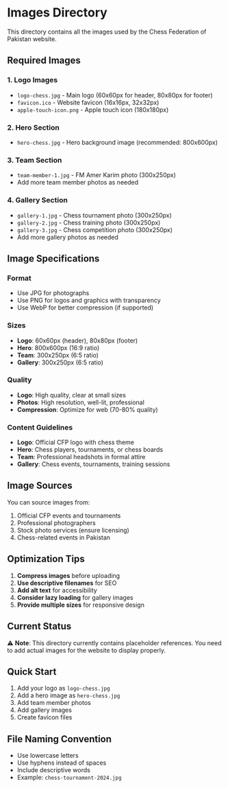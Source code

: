 # Images Directory

This directory contains all the images used by the Chess Federation of Pakistan website.

## Required Images

### 1. Logo Images
- `logo-chess.jpg` - Main logo (60x60px for header, 80x80px for footer)
- `favicon.ico` - Website favicon (16x16px, 32x32px)
- `apple-touch-icon.png` - Apple touch icon (180x180px)

### 2. Hero Section
- `hero-chess.jpg` - Hero background image (recommended: 800x600px)

### 3. Team Section
- `team-member-1.jpg` - FM Amer Karim photo (300x250px)
- Add more team member photos as needed

### 4. Gallery Section
- `gallery-1.jpg` - Chess tournament photo (300x250px)
- `gallery-2.jpg` - Chess training photo (300x250px)
- `gallery-3.jpg` - Chess competition photo (300x250px)
- Add more gallery photos as needed

## Image Specifications

### Format
- Use JPG for photographs
- Use PNG for logos and graphics with transparency
- Use WebP for better compression (if supported)

### Sizes
- **Logo**: 60x60px (header), 80x80px (footer)
- **Hero**: 800x600px (16:9 ratio)
- **Team**: 300x250px (6:5 ratio)
- **Gallery**: 300x250px (6:5 ratio)

### Quality
- **Logo**: High quality, clear at small sizes
- **Photos**: High resolution, well-lit, professional
- **Compression**: Optimize for web (70-80% quality)

### Content Guidelines
- **Logo**: Official CFP logo with chess theme
- **Hero**: Chess players, tournaments, or chess boards
- **Team**: Professional headshots in formal attire
- **Gallery**: Chess events, tournaments, training sessions

## Image Sources

You can source images from:
1. Official CFP events and tournaments
2. Professional photographers
3. Stock photo services (ensure licensing)
4. Chess-related events in Pakistan

## Optimization Tips

1. **Compress images** before uploading
2. **Use descriptive filenames** for SEO
3. **Add alt text** for accessibility
4. **Consider lazy loading** for gallery images
5. **Provide multiple sizes** for responsive design

## Current Status

⚠️ **Note**: This directory currently contains placeholder references. You need to add actual images for the website to display properly.

## Quick Start

1. Add your logo as `logo-chess.jpg`
2. Add a hero image as `hero-chess.jpg`
3. Add team member photos
4. Add gallery images
5. Create favicon files

## File Naming Convention

- Use lowercase letters
- Use hyphens instead of spaces
- Include descriptive words
- Example: `chess-tournament-2024.jpg`
